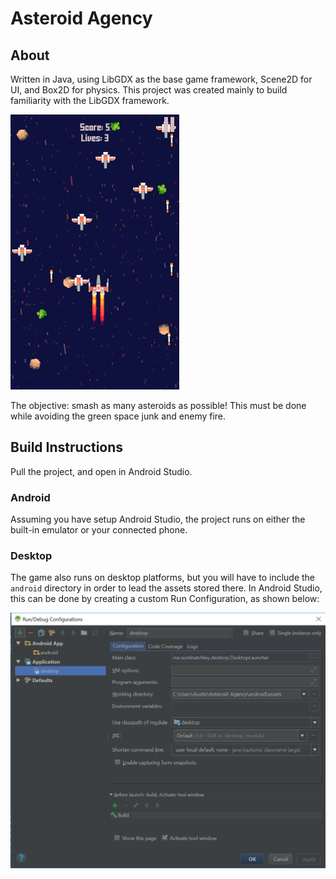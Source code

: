 # Asteroid Agency

## About

Written in Java, using LibGDX as the base game framework, Scene2D for UI, and Box2D for physics. This project was created mainly to build familiarity with the LibGDX framework.

![Screen Shot](screenshot.png)

The objective: smash as many asteroids as possible! This must be done while avoiding the green space junk and enemy fire.

## Build Instructions

Pull the project, and open in Android Studio.

### Android

Assuming you have setup Android Studio, the project runs on either the built-in emulator or your connected phone.

### Desktop

The game also runs on desktop platforms, but you will have to include the `android` directory in order to lead the assets stored there. In Android Studio, this can be done by creating a custom Run Configuration, as shown below:
 
 ![Desktop Configuration](desktopconfig.png)
